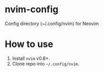 # nvim-config
Config directory (~/.config/nvim) for Neovim

# How to use 
1. Install ``nvim`` v0.8+.
2. Clone repo into ``~/.config/nvim``.
